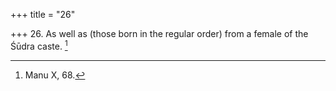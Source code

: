 +++
title = "26"

+++
26. As well as (those born in the regular order) from a female of the Śūdra caste. [^23] 


[^23]:  Manu X, 68.
